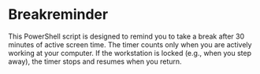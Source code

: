 # Breakreminder
This PowerShell script is designed to remind you to take a break after 30 minutes of active screen time. The timer counts only when you are actively working at your computer. If the workstation is locked (e.g., when you step away), the timer stops and resumes when you return.
